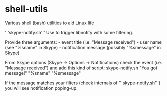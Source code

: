 shell-utils
===========

Various shell (bash) utilities to aid Linux life

'''skype-notify.sh'''
Use to trigger libnotify with some filtering.

Provide three arguments:
    - event title (i.e. "Message received")
    - user name (see "%sname" in Skype)
    - notification message (possibly "%smessage" in Skype)

From Skype options (Skype -> Options -> Notifications) check the event
(i.e. "Message received") and add this kind of script:
skype-notify.sh "You got message!" "%sname" "%smessage"

If the message matches your filters (check internals of
'''skype-notify.sh''') you will see notification poping-up.
